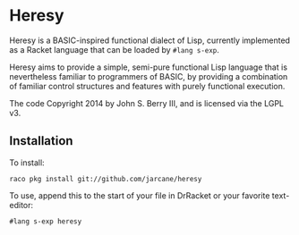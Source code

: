 Heresy
======

Heresy is a BASIC-inspired functional dialect of Lisp, currently implemented as a Racket language that can be loaded by ``#lang s-exp``.

Heresy aims to provide a simple, semi-pure functional Lisp language that is nevertheless familiar to programmers of BASIC, by providing a combination of familiar control structures and features with purely functional execution.

The code Copyright 2014 by John S. Berry III, and is licensed via the LGPL v3.

Installation
------------

To install:

``raco pkg install git://github.com/jarcane/heresy``

To use, append this to the start of your file in DrRacket or your favorite text-editor:

``#lang s-exp heresy``
